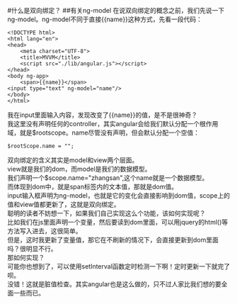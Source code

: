 #什么是双向绑定？
##有关ng-model
在说双向绑定的概念之前，我们先说一下ng-model。ng-model不同于直接{{name}}这种方式，先看一段代码：<br />
```
<!DOCTYPE html>
<html lang="en">
<head>
    <meta charset="UTF-8">
    <title>MVVM</title>
    <script src="./lib/angular.js"></script>
</head>
<body ng-app>
    <span>{{name}}</span>
<input type="text" ng-model="name"/>
</body>
</html>
```
我在input里面输入内容，发现改变了{{name}}的值，是不是很神奇？<br />
我这里没有声明任何的controller，其实angular会给我们默认分配一个根作用域，就是$rootscope。name尽管没有声明，但会默认分配一个空值：

```
$rootScope.name = "";
```

双向绑定的含义其实是model和view两个层面。<br />
view就是我们的dom，而model是我们的数据模型。<br />
我们声明一个$scope.name="zhangsan",这个name就是一个数据模型。<br />
而体现到dom中，就是span标签内的文本值，那就是dom值。<br />
input输入框声明为ng-model，也就是它的变化会直接影响到dom值，scope上的值和view值都更新了，这就是双向绑定。<br />
聪明的读者不妨想一下，如果我们自己实现这么个功能，该如何实现呢？<br />
比如我们在js里面声明一个变量，然后要读到dom里面，可以用jquery的html()等方法写入进去，这很简单。<br />
但是，这时我更新了变量值，那它在不刷新的情况下，会直接更新到dom里面吗？很明显不行。<br />
那如何实现？<br />
可能你也想到了，可以使用setInterval函数定时检测一下啊！定时更新一下就完了呗。<br />
没错！这就是脏值检查。其实angular也是这么做的，只不过人家比我们想的要全面一些而已。


